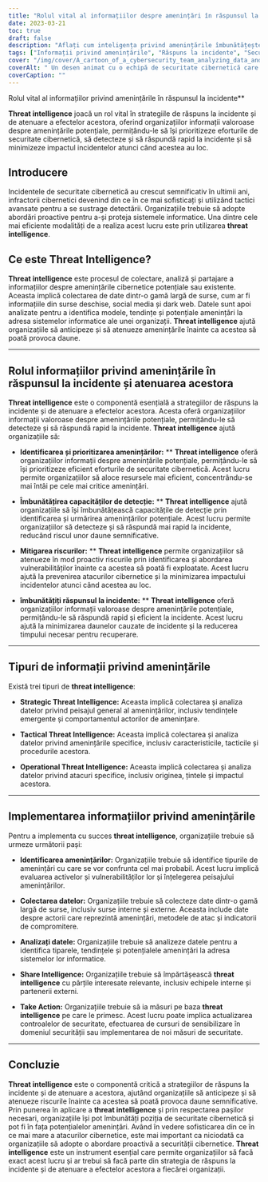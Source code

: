 ```yaml
---
title: "Rolul vital al informațiilor despre amenințări în răspunsul la incidente"
date: 2023-03-21
toc: true
draft: false
description: "Aflați cum inteligența privind amenințările îmbunătățește securitatea cibernetică prin atenuarea atacurilor cibernetice și răspunsul la acestea."
tags: ["Informații privind amenințările", "Răspuns la incidente", "Securitatea cibernetică", "Atenuare", "Atacuri cibernetice", "Analiza datelor", "Sisteme informatice", "Managementul riscului", "Evaluarea vulnerabilității", "Capacități de detecție", "Controale de securitate", "Informații strategice", "Informații tactice", "Informații operaționale", "Peisajul amenințărilor", "Tendințe emergente", "Conștientizarea securității", "Criminalistică digitală", "Amenințări cibernetice", "Dark Web"]
cover: "/img/cover/A_cartoon_of_a_cybersecurity_team_analyzing_data_and_response.png"
coverAlt: " Un desen animat cu o echipă de securitate cibernetică care analizează date și răspunde la un atac, în timp ce o lupă plutește deasupra lor."
coverCaption: ""
---
```

 Rolul vital al informațiilor privind amenințările în răspunsul la incidente**

**Threat intelligence** joacă un rol vital în strategiile de răspuns la incidente și de atenuare a efectelor acestora, oferind organizațiilor informații valoroase despre amenințările potențiale, permițându-le să își prioritizeze eforturile de securitate cibernetică, să detecteze și să răspundă rapid la incidente și să minimizeze impactul incidentelor atunci când acestea au loc.

## Introducere
Incidentele de securitate cibernetică au crescut semnificativ în ultimii ani, infractorii cibernetici devenind din ce în ce mai sofisticați și utilizând tactici avansate pentru a se sustrage detectării. Organizațiile trebuie să adopte abordări proactive pentru a-și proteja sistemele informatice. Una dintre cele mai eficiente modalități de a realiza acest lucru este prin utilizarea **threat intelligence**.

## Ce este Threat Intelligence?
**Threat intelligence** este procesul de colectare, analiză și partajare a informațiilor despre amenințările cibernetice potențiale sau existente. Aceasta implică colectarea de date dintr-o gamă largă de surse, cum ar fi informațiile din surse deschise, social media și dark web. Datele sunt apoi analizate pentru a identifica modele, tendințe și potențiale amenințări la adresa sistemelor informatice ale unei organizații. **Threat intelligence** ajută organizațiile să anticipeze și să atenueze amenințările înainte ca acestea să poată provoca daune.

____

## Rolul informațiilor privind amenințările în răspunsul la incidente și atenuarea acestora
**Threat intelligence** este o componentă esențială a strategiilor de răspuns la incidente și de atenuare a efectelor acestora. Acesta oferă organizațiilor informații valoroase despre amenințările potențiale, permițându-le să detecteze și să răspundă rapid la incidente. **Threat intelligence** ajută organizațiile să:

- **Identificarea și prioritizarea amenințărilor:** ** **Threat intelligence** oferă organizațiilor informații despre amenințările potențiale, permițându-le să își prioritizeze eficient eforturile de securitate cibernetică. Acest lucru permite organizațiilor să aloce resursele mai eficient, concentrându-se mai întâi pe cele mai critice amenințări.

- **Îmbunătățirea capacităților de detecție:** ** **Threat intelligence** ajută organizațiile să își îmbunătățească capacitățile de detecție prin identificarea și urmărirea amenințărilor potențiale. Acest lucru permite organizațiilor să detecteze și să răspundă mai rapid la incidente, reducând riscul unor daune semnificative.

- **Mitigarea riscurilor:** ** **Threat intelligence** permite organizațiilor să atenueze în mod proactiv riscurile prin identificarea și abordarea vulnerabilităților înainte ca acestea să poată fi exploatate. Acest lucru ajută la prevenirea atacurilor cibernetice și la minimizarea impactului incidentelor atunci când acestea au loc.

- **îmbunătățiți răspunsul la incidente:** ** **Threat intelligence** oferă organizațiilor informații valoroase despre amenințările potențiale, permițându-le să răspundă rapid și eficient la incidente. Acest lucru ajută la minimizarea daunelor cauzate de incidente și la reducerea timpului necesar pentru recuperare.

____

## Tipuri de informații privind amenințările
Există trei tipuri de **threat intelligence**:

- **Strategic Threat Intelligence:** Aceasta implică colectarea și analiza datelor privind peisajul general al amenințărilor, inclusiv tendințele emergente și comportamentul actorilor de amenințare.

- **Tactical Threat Intelligence:** Aceasta implică colectarea și analiza datelor privind amenințările specifice, inclusiv caracteristicile, tacticile și procedurile acestora.

- **Operational Threat Intelligence:** Aceasta implică colectarea și analiza datelor privind atacuri specifice, inclusiv originea, țintele și impactul acestora.

____

## Implementarea informațiilor privind amenințările
Pentru a implementa cu succes **threat intelligence**, organizațiile trebuie să urmeze următorii pași:

- **Identificarea amenințărilor:** Organizațiile trebuie să identifice tipurile de amenințări cu care se vor confrunta cel mai probabil. Acest lucru implică evaluarea activelor și vulnerabilităților lor și înțelegerea peisajului amenințărilor.

- **Colectarea datelor:** Organizațiile trebuie să colecteze date dintr-o gamă largă de surse, inclusiv surse interne și externe. Aceasta include date despre actorii care reprezintă amenințări, metodele de atac și indicatorii de compromitere.

- **Analizați datele:** Organizațiile trebuie să analizeze datele pentru a identifica tiparele, tendințele și potențialele amenințări la adresa sistemelor lor informatice.

- **Share Intelligence:** Organizațiile trebuie să împărtășească **threat intelligence** cu părțile interesate relevante, inclusiv echipele interne și partenerii externi.

- **Take Action:** Organizațiile trebuie să ia măsuri pe baza **threat intelligence** pe care le primesc. Acest lucru poate implica actualizarea controalelor de securitate, efectuarea de cursuri de sensibilizare în domeniul securității sau implementarea de noi măsuri de securitate.

_____

## Concluzie
**Threat intelligence** este o componentă critică a strategiilor de răspuns la incidente și de atenuare a acestora, ajutând organizațiile să anticipeze și să atenueze riscurile înainte ca acestea să poată provoca daune semnificative. Prin punerea în aplicare a **threat intelligence** și prin respectarea pașilor necesari, organizațiile își pot îmbunătăți poziția de securitate cibernetică și pot fi în fața potențialelor amenințări. Având în vedere sofisticarea din ce în ce mai mare a atacurilor cibernetice, este mai important ca niciodată ca organizațiile să adopte o abordare proactivă a securității cibernetice. **Threat intelligence** este un instrument esențial care permite organizațiilor să facă exact acest lucru și ar trebui să facă parte din strategia de răspuns la incidente și de atenuare a efectelor acestora a fiecărei organizații.
